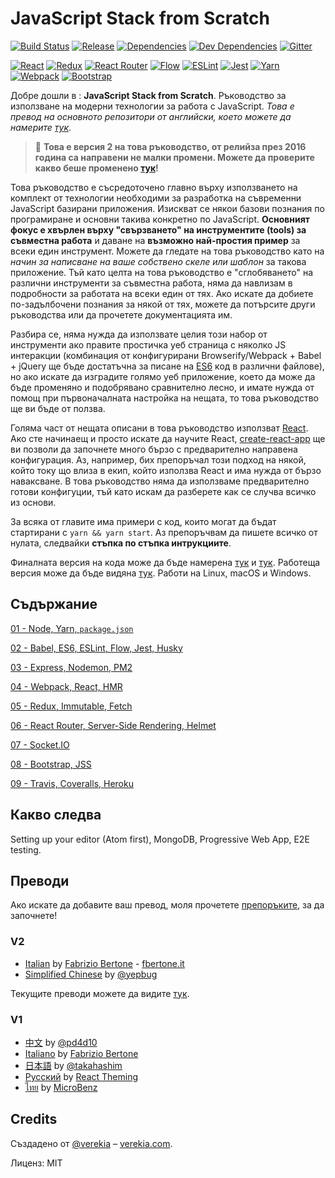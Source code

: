 # JavaScript Stack from Scratch

[![Build Status](https://travis-ci.org/verekia/js-stack-from-scratch.svg?branch=master)](https://travis-ci.org/verekia/js-stack-from-scratch)
[![Release](https://img.shields.io/github/release/verekia/js-stack-from-scratch.svg?style=flat-square)](https://github.com/verekia/js-stack-from-scratch/releases)
[![Dependencies](https://img.shields.io/david/verekia/js-stack-boilerplate.svg?style=flat-square)](https://david-dm.org/verekia/js-stack-boilerplate)
[![Dev Dependencies](https://img.shields.io/david/dev/verekia/js-stack-boilerplate.svg?style=flat-square)](https://david-dm.org/verekia/js-stack-boilerplate?type=dev)
[![Gitter](https://img.shields.io/gitter/room/js-stack-from-scratch/Lobby.svg?style=flat-square)](https://gitter.im/js-stack-from-scratch/)

[![React](/img/react-padded-90.png)](https://facebook.github.io/react/)
[![Redux](/img/redux-padded-90.png)](http://redux.js.org/)
[![React Router](/img/react-router-padded-90.png)](https://github.com/ReactTraining/react-router)
[![Flow](/img/flow-padded-90.png)](https://flowtype.org/)
[![ESLint](/img/eslint-padded-90.png)](http://eslint.org/)
[![Jest](/img/jest-padded-90.png)](https://facebook.github.io/jest/)
[![Yarn](/img/yarn-padded-90.png)](https://yarnpkg.com/)
[![Webpack](/img/webpack-padded-90.png)](https://webpack.github.io/)
[![Bootstrap](/img/bootstrap-padded-90.png)](http://getbootstrap.com/)

Добре дошли в : **JavaScript Stack from Scratch**. Ръководство за използване на модерни технологии за работа с JavaScript. *Това е превод на основното репозитори от английски, което можете да намерите [тук](https://github.com/verekia/js-stack-from-scratch)*.

> 🎉 **Това е версия 2 на това ръководство, от релийза през 2016 година са направени не малки промени. Можете да проверите какво беше променено  [тук](/CHANGELOG.md)!**

Това ръководство е съсредоточено главно върху използването на комплект от технологии необходими за разработка на съвременни JavaScript базирани приложения. Изискват се някои базови познания по програмиране и основни такива конкретно по JavaScript. **Основният фокус е хвърлен върху "свързването" на инструментите (tools) за съвместна работа** и даване на **възможно най-простия пример** за всеки един инструмент. Можете да гледате на това ръководство като на *начин за написване на ваше собствено скеле или шаблон* за такова приложение. Тъй като целта на това ръководство е "сглобяването" на различни инструменти за съвместна работа, няма да навлизам в подробности за работата на всеки един от тях. Ако искате да добиете по-задълбочени познания за някой от тях, можете да потърсите други ръководства или да прочетете документацията им.

Разбира се, няма нужда да използвате целия този набор от инструменти ако правите простичка уеб страница с няколко JS интеракции (комбинация от конфигурирани Browserify/Webpack + Babel + jQuery ще бъде достатъчна за писане на [ES6](http://es6-features.org/) код в различни файлове), но ако искате да изградите голямо уеб приложение, което да може да бъде променяно и подобрявано сравнително лесно, и имате нужда от помощ при първоначалната настройка на нещата, то това ръководство ще ви бъде от ползва.

Голяма част от нещата описани в това ръководство използват [React](https://facebook.github.io/react/). Ако сте начинаещ и просто искате да научите React, [create-react-app](https://github.com/facebookincubator/create-react-app) ще ви позволи да започнете много бързо с предварително направена конфигурация. Аз, например, бих препоръчал този подход на някой, който току що влиза в екип, който използва React и има нужда от бързо наваксване. В това ръководство няма да използваме предварително готови конфигуции, тъй като искам да разберете как се случва всичко из основи.

За всяка от главите има примери с код, които могат да бъдат стартирани с `yarn && yarn start`. Аз препоръчвам да пишете всичко от нулата, следвайки **стъпка по стъпка интрукциите**.


Финалната версия на кода може да бъде намерена [тук](https://github.com/verekia/js-stack-boilerplate) и [тук](https://github.com/verekia/js-stack-from-scratch/releases). Работеща версия може да бъде видяна  [тук](https://js-stack.herokuapp.com/).
Работи на Linux, macOS и Windows.

## Съдържание

[01 - Node, Yarn, `package.json`](/tutorial/01-node-yarn-package-json.md#readme)

[02 - Babel, ES6, ESLint, Flow, Jest, Husky](/tutorial/02-babel-es6-eslint-flow-jest-husky.md#readme)

[03 - Express, Nodemon, PM2](/tutorial/03-express-nodemon-pm2.md#readme)

[04 - Webpack, React, HMR](/tutorial/04-webpack-react-hmr.md#readme)

[05 - Redux, Immutable, Fetch](/tutorial/05-redux-immutable-fetch.md#readme)

[06 - React Router, Server-Side Rendering, Helmet](/tutorial/06-react-router-ssr-helmet.md#readme)

[07 - Socket.IO](/tutorial/07-socket-io.md#readme)

[08 - Bootstrap, JSS](/tutorial/08-bootstrap-jss.md#readme)

[09 - Travis, Coveralls, Heroku](/tutorial/09-travis-coveralls-heroku.md#readme)

## Какво следва

Setting up your editor (Atom first), MongoDB, Progressive Web App, E2E testing.

## Преводи

Ако искате да добавите ваш превод, моля прочетете [препоръките](/how-to-translate.md), за да започнете!

### V2

- [Italian](https://github.com/fbertone/guida-javascript-moderno) by [Fabrizio Bertone](https://github.com/fbertone) - [fbertone.it](http://fbertone.it)
- [Simplified Chinese](https://github.com/yepbug/js-stack-from-scratch/) by [@yepbug](https://github.com/yepbug)

Текущите преводи можете да видите [тук](https://github.com/verekia/js-stack-from-scratch/issues/147).

### V1

- [中文](https://github.com/pd4d10/js-stack-from-scratch) by [@pd4d10](http://github.com/pd4d10)
- [Italiano](https://github.com/fbertone/js-stack-from-scratch) by [Fabrizio Bertone](https://github.com/fbertone)
- [日本語](https://github.com/takahashim/js-stack-from-scratch) by [@takahashim](https://github.com/takahashim)
- [Русский](https://github.com/UsulPro/js-stack-from-scratch) by [React Theming](https://github.com/sm-react/react-theming)
- [ไทย](https://github.com/MicroBenz/js-stack-from-scratch) by [MicroBenz](https://github.com/MicroBenz)

## Credits

Създадено от [@verekia](https://twitter.com/verekia) – [verekia.com](http://verekia.com/).

Лиценз: MIT
